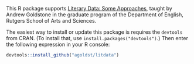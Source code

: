 This R package supports [Literary Data: Some Approaches](http://rci.rutgers.edu/~ag978/litdata), taught by Andrew Goldstone in the graduate program of the Department of English, Rutgers School of Arts and Sciences.

The easiest way to install or update this package is requires the `devtools` from CRAN. (To install that, use `install.packages("devtools")`.) Then enter the following expression in your R console:

```R
devtools::install_github("agoldst/litdata")
```

